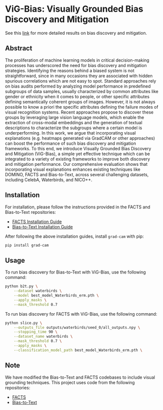 # ViG-Bias: Visually Grounded Bias Discovery and Mitigation

See this [link](https://arxiv.org/abs/2407.01996) for more detailed results on bias discovery and mitigation.

## Abstract

The proliferation of machine learning models in critical decision-making processes has underscored the need for bias discovery and mitigation strategies. Identifying the reasons behind a biased system is not straightforward, since in many occasions they are associated with hidden spurious correlations which are not easy to spot. Standard approaches rely on bias audits performed by analyzing model performance in predefined subgroups of data samples, usually characterized by common attributes like gender or ethnicity when it comes to people, or other specific attributes defining semantically coherent groups of images. However, it is not always possible to know a priori the specific attributes defining the failure modes of visual recognition systems. Recent approaches propose to discover these groups by leveraging large vision language models, which enable the extraction of cross-modal embeddings and the generation of textual descriptions to characterize the subgroups where a certain model is underperforming. In this work, we argue that incorporating visual explanations (e.g. heatmaps generated via GradCAM or other approaches) can boost the performance of such bias discovery and mitigation frameworks. To this end, we introduce Visually Grounded Bias Discovery and Mitigation (ViG-Bias), a simple yet effective technique which can be integrated to a variety of existing frameworks to improve both discovery and mitigation performance. Our comprehensive evaluation shows that incorporating visual explanations enhances existing techniques like DOMINO, FACTS and Bias-to-Text, across several challenging datasets, including CelebA, Waterbirds, and NICO++.

## Installation

For installation, please follow the instructions provided in the FACTS and Bias-to-Text repositories:

- [FACTS Installation Guide](https://github.com/yvsriram/FACTS?tab=readme-ov-file#installation-instructions)
- [Bias-to-Text Installation Guide](https://github.com/alinlab/b2t?tab=readme-ov-file#installation)

After following the above installation guides, install `grad-cam` with pip:

```bash
pip install grad-cam
```

## Usage

To run bias discovery for Bias-to-Text with ViG-Bias, use the following command:

```bash
python b2t.py \
    --dataset waterbirds \
    --model best_model_Waterbirds_erm.pth \
    --apply_masks \
    --mask_threshold 0.7
```

To run bias discovery for FACTS with ViG-Bias, use the following command:

```bash
python slice.py \
    --outputs_file outputs/waterbirds/seed_0/all_outputs.npy \
    --stopping_time 90 \
    --dataset_name waterbirds \
    --mask_threshold 0.7 \
    --apply_masks \
    --classification_model_path best_model_Waterbirds_erm.pth \
```

## Note

We have modified the Bias-to-Text and FACTS codebases to include visual grounding techniques. This project uses code from the following repositories:

- [FACTS](https://github.com/yvsriram/FACTS)
- [Bias-to-Text](https://github.com/alinlab/b2t)

